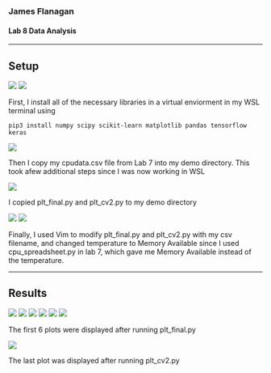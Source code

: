 ### James Flanagan
#### Lab 8 Data Analysis
---
Setup
---

![](libraryies1.png)
![](libraries2.png)

First, I install all of the necessary libraries in a virtual enviorment in my WSL terminal using 
```
pip3 install numpy scipy scikit-learn matplotlib pandas tensorflow keras
```

![](copyingsheet.png)

Then I copy my cpudata.csv file from Lab 7 into my demo directory. This took afew additional steps since I was now working in WSL


![](pythonscriptcopy.png)

I copied plt_final.py and plt_cv2.py to my demo directory

![](plt_finaledit.png)
![](plt_cv2.png)

Finally, I used Vim to modify plt_final.py and plt_cv2.py with my csv filename, and changed temperature to Memory Available since I used cpu_spreadsheet.py in lab 7, which gave me Memory Available instead of the temperature.

---
Results
---

![](figure1.png)
![](figure2.png)
![](figure3.png)
![](figure4.png)
![](figure5.png)
![](figure6.png)

The first 6 plots were displayed after running plt_final.py

![](cv2.png)

The last plot was displayed after running plt_cv2.py




